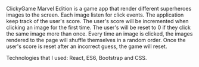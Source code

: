 ClickyGame Marvel Edition is a game app that render different superheroes images to the screen. Each image listen for click events.
The application keep track of the user's score. The user's score will be incremented when clicking an image for the first time. The user's will be reset to 0 if they click the same image more than once.
Every time an image is clicked, the images rendered to the page will shuffle themselves in a random order.
Once the user's score is reset after an incorrect guess, the game will reset.

Technologies that I used: React, ES6, Bootstrap and CSS.

